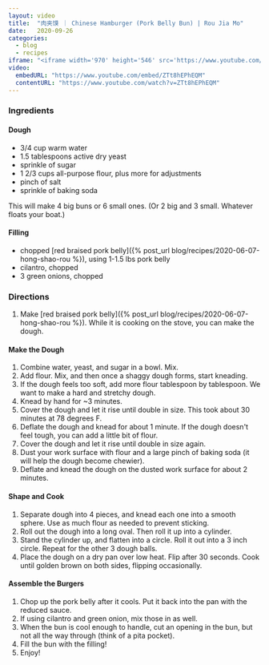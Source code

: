 ```yaml
---
layout: video
title:  "肉夹馍 ｜ Chinese Hamburger (Pork Belly Bun) | Rou Jia Mo"
date:   2020-09-26
categories:
  - blog
  - recipes
iframe: "<iframe width='970' height='546' src='https://www.youtube.com/embed/ZTt8hEPhEQM' frameborder='0' allow='accelerometer; autoplay; encrypted-media; gyroscope; picture-in-picture' allowfullscreen></iframe>"
video:
  embedURL: "https://www.youtube.com/embed/ZTt8hEPhEQM"
  contentURL: "https://www.youtube.com/watch?v=ZTt8hEPhEQM"
---
```


### Ingredients

#### Dough
* 3/4 cup warm water
* 1.5 tablespoons active dry yeast
* sprinkle of sugar
* 1 2/3 cups all-purpose flour, plus more for adjustments
* pinch of salt
* sprinkle of baking soda

This will make 4 big buns or 6 small ones. (Or 2 big and 3 small. Whatever floats your boat.)

#### Filling
* chopped [red braised pork belly]({% post_url blog/recipes/2020-06-07-hong-shao-rou %}), using 1-1.5 lbs pork belly
* cilantro, chopped
* 3 green onions, chopped

### Directions
1. Make [red braised pork belly]({% post_url blog/recipes/2020-06-07-hong-shao-rou %}). While it is cooking on the stove, you can make the dough.

#### Make the Dough
1. Combine water, yeast, and sugar in a bowl. Mix.
1. Add flour. Mix, and then once a shaggy dough forms, start kneading.
1. If the dough feels too soft, add more flour tablespoon by tablespoon. We want to make a hard and stretchy dough.
1. Knead by hand for ~3 minutes.
1. Cover the dough and let it rise until double in size. This took about 30 minutes at 78 degrees F.
1. Deflate the dough and knead for about 1 minute. If the dough doesn't feel tough, you can add a little bit of flour.
1. Cover the dough and let it rise until double in size again.
1. Dust your work surface with flour and a large pinch of baking soda (it will help the dough become chewier).
1. Deflate and knead the dough on the dusted work surface for about 2 minutes.

#### Shape and Cook
1. Separate dough into 4 pieces, and knead each one into a smooth sphere. Use as much flour as needed to prevent sticking.
1. Roll out the dough into a long oval. Then roll it up into a cylinder.
1. Stand the cylinder up, and flatten into a circle. Roll it out into a 3 inch circle. Repeat for the other 3 dough balls.
1. Place the dough on a dry pan over low heat. Flip after 30 seconds. Cook until golden brown on both sides, flipping occasionally.

#### Assemble the Burgers
1. Chop up the pork belly after it cools. Put it back into the pan with the reduced sauce.
1. If using cilantro and green onion, mix those in as well.
1. When the bun is cool enough to handle, cut an opening in the bun, but not all the way through (think of a pita pocket).
1. Fill the bun with the filling!
1. Enjoy!
